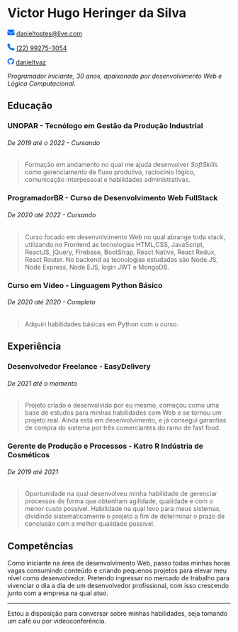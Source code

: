 # Victor Hugo Heringer da Silva

![mail](./img/mail.png) [danieltostes@live.com ]()

![phone](./img/phone.png) [(22) 99275-3054](https://www.linkedin.com/in/danieltvaz/)

![github](./img/github.png) [danieltvaz](https://github.com/danieltvaz)

_Programador iniciante, 30 anos, apaixonado por desenvolvimento Web e Lógica Computacional._

## Educação

### UNOPAR - Tecnólogo em Gestão da Produção Industrial

###### _De 2019 até o 2022 - Cursando_

> Formação em andamento no qual me ajuda desenvolver _SoftSkills_ como gerenciamento de fluxo produtivo, raciocínio lógico, comunicação interpessoal e habilidades administrativas.

### ProgramadorBR - Curso de Desenvolvimento Web FullStack

###### _De 2020 até 2022 - Cursando_

> Curso focado em desenvolvimento Web no qual abrange toda stack, utilizando no Frontend as tecnologias HTML,CSS, JavaScript, ReactJS, jQuery, Firebase, BootStrap, React Native, React Redux, React Router. No backend as tecnologias estudadas são Node.JS, Node Express, Node EJS, login JWT e MongoDB.

### Curso em Vídeo - Linguagem Python Básico

###### _De 2020 até 2020 - Completo_

> Adquiri habilidades básicas em Python com o curso.

## Experiência

### Desenvolvedor Freelance - EasyDelivery

###### _De 2021 até o momento_

> Projeto criado e desenvolvido por eu mesmo, começou como uma base de estudos para minhas habilidades com Web e se tornou um projeto real. Ainda está em desenvolvimento, e já consegui garantias de compra do sistema por três comerciantes do ramo de fast food.

### Gerente de Produção e Processos - Katro R Indústria de Cosméticos

###### _De 2019 até 2021_

> Oportunidade na qual desenvolveu minha habilidade de gerenciar processos de forma que obtenham agilidade, qualidade e com o menor custo possível. Habilidade na qual levo para meus sistemas, dividindo sistematicamente o projeto a fim de determinar o prazo de conclusão com a melhor qualidade possível.

## Competências

Como iniciante na área de desenvolvimento Web, passo todas minhas horas vagas consumindo conteúdo e criando pequenos projetos para elevar meu nível como desenvolvedor. Pretendo ingressar no mercado de trabalho para vivenciar o dia a dia de um desenvolvedor profissional, com isso crescendo junto com a empresa na qual atuo.

---

Estou a disposição para conversar sobre minhas habilidades, seja tomando um café ou por videoconferência.
